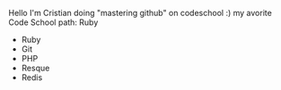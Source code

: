 Hello I'm Cristian doing "mastering github" on codeschool :)
my avorite Code School path: Ruby
* Ruby
* Git
* PHP
* Resque
* Redis
